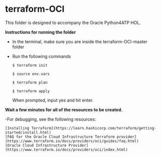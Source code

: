 # terraform-OCI

This folder is designed to accompany the Oracle Python4ATP HOL.

**Instructions for running the folder**

- In the terminal, make sure you are inside the terraform-OCI-master folder

- Run the following commands

    `$ terraform init`

    `$ source env.vars`
    
    `$ terraform plan`
    
    `$ terraform apply`

    When prompted, input yes and hit enter.

**Wait a few minutes for all of the resources to be created.**


-For debugging, see the following resources:

    [Installing Terraform](https://learn.hashicorp.com/terraform/getting-started/install.html)
    [FAQ for the Oracle Cloud Infrastructure Terraform provider](https://www.terraform.io/docs/providers/oci/guides/faq.html)
    [Oracle Cloud Infrastructure Provider](https://www.terraform.io/docs/providers/oci/index.html)